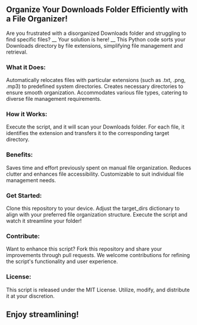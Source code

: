 ## Organize Your Downloads Folder Efficiently with a File Organizer!

Are you frustrated with a disorganized Downloads folder and struggling to find specific files?  __  Your solution is here! __  This Python code sorts your Downloads directory by file extensions, simplifying file management and retrieval.

### What it Does:

Automatically relocates files with particular extensions (such as .txt, .png, .mp3) to predefined system directories.
Creates necessary directories to ensure smooth organization.
Accommodates various file types, catering to diverse file management requirements.

### How it Works:

Execute the script, and it will scan your Downloads folder.
For each file, it identifies the extension and transfers it to the corresponding target directory.

### Benefits:

Saves time and effort previously spent on manual file organization.
Reduces clutter and enhances file accessibility.
Customizable to suit individual file management needs.

### Get Started:

Clone this repository to your device.
Adjust the target_dirs dictionary to align with your preferred file organization structure.
Execute the script and watch it streamline your folder!

### Contribute:

Want to enhance this script? Fork this repository and share your improvements through pull requests. We welcome contributions for refining the script's functionality and user experience.

### License:

This script is released under the MIT License. Utilize, modify, and distribute it at your discretion.

## Enjoy streamlining!

